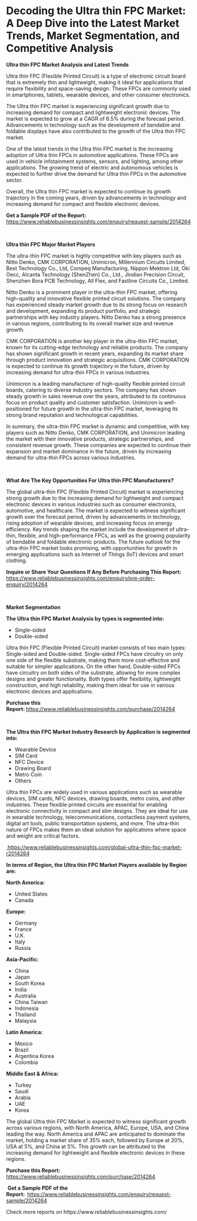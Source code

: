 <p><h1>Decoding the Ultra thin FPC Market: A Deep Dive into the Latest Market Trends, Market Segmentation, and Competitive Analysis</h1></p><p><strong>Ultra thin FPC Market Analysis and Latest Trends</strong></p>
<p><p>Ultra thin FPC (Flexible Printed Circuit) is a type of electronic circuit board that is extremely thin and lightweight, making it ideal for applications that require flexibility and space-saving design. These FPCs are commonly used in smartphones, tablets, wearable devices, and other consumer electronics.</p><p>The Ultra thin FPC market is experiencing significant growth due to increasing demand for compact and lightweight electronic devices. The market is expected to grow at a CAGR of 6.5% during the forecast period. Advancements in technology such as the development of bendable and foldable displays have also contributed to the growth of the Ultra thin FPC market.</p><p>One of the latest trends in the Ultra thin FPC market is the increasing adoption of Ultra thin FPCs in automotive applications. These FPCs are used in vehicle infotainment systems, sensors, and lighting, among other applications. The growing trend of electric and autonomous vehicles is expected to further drive the demand for Ultra thin FPCs in the automotive sector.</p><p>Overall, the Ultra thin FPC market is expected to continue its growth trajectory in the coming years, driven by advancements in technology and increasing demand for compact and flexible electronic devices.</p></p>
<p><strong>Get a Sample PDF of the Report:&nbsp;</strong> <a href="https://www.reliablebusinessinsights.com/enquiry/request-sample/2014264">https://www.reliablebusinessinsights.com/enquiry/request-sample/2014264</a></p>
<p>&nbsp;</p>
<p><strong>Ultra thin FPC Major Market Players</strong></p>
<p><p>The ultra-thin FPC market is highly competitive with key players such as Nitto Denko, CMK CORPORATION, Unimicron, Millennium Circuits Limited, Best Technology Co., Ltd, Compeq Manufacturing, Nippon Mektron Ltd, Oki Oecc, Alcanta Technology (ShenZhen) Co., Ltd., Jindian Precision Circuit, Shenzhen Bora PCB Technology, All Flex, and Fastline Circuits Co., Limited.</p><p>Nitto Denko is a prominent player in the ultra-thin FPC market, offering high-quality and innovative flexible printed circuit solutions. The company has experienced steady market growth due to its strong focus on research and development, expanding its product portfolio, and strategic partnerships with key industry players. Nitto Denko has a strong presence in various regions, contributing to its overall market size and revenue growth.</p><p>CMK CORPORATION is another key player in the ultra-thin FPC market, known for its cutting-edge technology and reliable products. The company has shown significant growth in recent years, expanding its market share through product innovation and strategic acquisitions. CMK CORPORATION is expected to continue its growth trajectory in the future, driven by increasing demand for ultra-thin FPCs in various industries.</p><p>Unimicron is a leading manufacturer of high-quality flexible printed circuit boards, catering to diverse industry sectors. The company has shown steady growth in sales revenue over the years, attributed to its continuous focus on product quality and customer satisfaction. Unimicron is well-positioned for future growth in the ultra-thin FPC market, leveraging its strong brand reputation and technological capabilities.</p><p>In summary, the ultra-thin FPC market is dynamic and competitive, with key players such as Nitto Denko, CMK CORPORATION, and Unimicron leading the market with their innovative products, strategic partnerships, and consistent revenue growth. These companies are expected to continue their expansion and market dominance in the future, driven by increasing demand for ultra-thin FPCs across various industries.</p></p>
<p>&nbsp;</p>
<p><strong>What Are The Key Opportunities For Ultra thin FPC Manufacturers?</strong></p>
<p><p>The global ultra-thin FPC (Flexible Printed Circuit) market is experiencing strong growth due to the increasing demand for lightweight and compact electronic devices in various industries such as consumer electronics, automotive, and healthcare. The market is expected to witness significant growth over the forecast period, driven by advancements in technology, rising adoption of wearable devices, and increasing focus on energy efficiency. Key trends shaping the market include the development of ultra-thin, flexible, and high-performance FPCs, as well as the growing popularity of bendable and foldable electronic products. The future outlook for the ultra-thin FPC market looks promising, with opportunities for growth in emerging applications such as Internet of Things (IoT) devices and smart clothing.</p></p>
<p><strong>Inquire or Share Your Questions If Any Before Purchasing This Report:</strong> <a href="https://www.reliablebusinessinsights.com/enquiry/pre-order-enquiry/2014264">https://www.reliablebusinessinsights.com/enquiry/pre-order-enquiry/2014264</a></p>
<p>&nbsp;</p>
<p><strong>Market Segmentation</strong></p>
<p><strong>The Ultra thin FPC Market Analysis by types is segmented into:</strong></p>
<p><ul><li>Single-sided</li><li>Double-sided</li></ul></p>
<p><p>Ultra thin FPC (Flexible Printed Circuit) market consists of two main types: Single-sided and Double-sided. Single-sided FPCs have circuitry on only one side of the flexible substrate, making them more cost-effective and suitable for simpler applications. On the other hand, Double-sided FPCs have circuitry on both sides of the substrate, allowing for more complex designs and greater functionality. Both types offer flexibility, lightweight construction, and high reliability, making them ideal for use in various electronic devices and applications.</p></p>
<p><strong>Purchase this Report:&nbsp;</strong><a href="https://www.reliablebusinessinsights.com/purchase/2014264">https://www.reliablebusinessinsights.com/purchase/2014264</a></p>
<p>&nbsp;</p>
<p><strong>The Ultra thin FPC Market Industry Research by Application is segmented into:</strong></p>
<p><ul><li>Wearable Device</li><li>SIM Card</li><li>NFC Device</li><li>Drawing Board</li><li>Metro Coin</li><li>Others</li></ul></p>
<p><p>Ultra thin FPCs are widely used in various applications such as wearable devices, SIM cards, NFC devices, drawing boards, metro coins, and other industries. These flexible printed circuits are essential for enabling electronic connectivity in compact and slim designs. They are ideal for use in wearable technology, telecommunications, contactless payment systems, digital art tools, public transportation systems, and more. The ultra-thin nature of FPCs makes them an ideal solution for applications where space and weight are critical factors.</p></p>
<p><a href="https://www.reliablebusinessinsights.com/global-ultra-thin-fpc-market-r2014264">&nbsp;https://www.reliablebusinessinsights.com/global-ultra-thin-fpc-market-r2014264</a></p>
<p><strong>In terms of Region, the Ultra thin FPC Market Players available by Region are:</strong></p>
<p>
    <p> <strong> North America: </strong>
        <ul>
            <li>United States</li>
            <li>Canada</li>
        </ul>
        </p> 
    <p> <strong> Europe: </strong>
        <ul>
            <li>Germany</li>
            <li>France</li>
            <li>U.K.</li>
            <li>Italy</li>
            <li>Russia</li>
        </ul>
        </p> 
    <p> <strong> Asia-Pacific: </strong>
        <ul>
            <li>China</li>
            <li>Japan</li>
            <li>South Korea</li>
            <li>India</li>
            <li>Australia</li>
            <li>China Taiwan</li>
            <li>Indonesia</li>
            <li>Thailand</li>
            <li>Malaysia</li>
        </ul>
        </p> 
    <p> <strong> Latin America: </strong>
        <ul>
            <li>Mexico</li>
            <li>Brazil</li>
            <li>Argentina Korea</li>
            <li>Colombia</li>
        </ul>
        </p> 
    <p> <strong> Middle East & Africa: </strong>
        <ul>
            <li>Turkey</li>
            <li>Saudi</li>
            <li>Arabia</li>
            <li>UAE</li>
            <li>Korea</li>
        </ul>
    </p>
    </p>
<p><p>The global Ultra thin FPC Market is expected to witness significant growth across various regions, with North America, APAC, Europe, USA, and China leading the way. North America and APAC are anticipated to dominate the market, holding a market share of 35% each, followed by Europe at 20%, USA at 5%, and China at 5%. This growth can be attributed to the increasing demand for lightweight and flexible electronic devices in these regions.</p></p>
<p><strong>Purchase this Report: </strong><a href="https://www.reliablebusinessinsights.com/purchase/2014264">https://www.reliablebusinessinsights.com/purchase/2014264</a></p>
<p>&nbsp;<strong>Get a Sample PDF of the Report:&nbsp;&nbsp;</strong><a href="https://www.reliablebusinessinsights.com/enquiry/request-sample/2014264">https://www.reliablebusinessinsights.com/enquiry/request-sample/2014264</a></p>
<p><strong></strong></p>
<p>Check more reports on https://www.reliablebusinessinsights.com/</p>